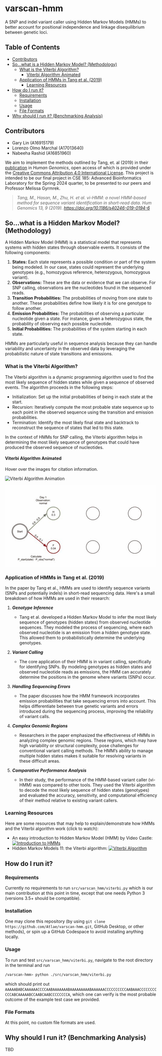 # varscan-hmm

A SNP and indel variant caller using Hidden Markov Models (HMMs) to better account for positional independence and linkage disequilibrium between genetic loci.

## Table of Contents

- [Contributors](#contributors)
- [So...what is a Hidden Markov Model? (Methodology)](#sowhat-is-a-hidden-markov-model-methodology)
  - [What is the Viterbi Algorithm?](#what-is-the-viterbi-algorithm)
    - [Viterbi Algorithm Animated](#viterbi-algorithm-animated)
  - [Application of HMMs in Tang et al. (2019)](#application-of-hmms-in-tang-et-al-2019)
    - [Learning Resources](#learning-resources)
- [How do I run it?](#how-do-i-run-it)
  - [Requirements](#requirements)
  - [Installation](#installation)
  - [Usage](#usage)
  - [File Formats](#file-formats)
- [Why should I run it? (Benchmarking Analysis)](#why-should-i-run-it-benchmarking-analysis)

## Contributors

- Gary Lin (A16915179)
- Lorenzo Olmo Marchal (A17013640)
- Nabeeha Rashid (A16851960)

We aim to implement the methods outlined by Tang, et. al (2019) in their [publication](https://humgenomics.biomedcentral.com/articles/10.1186/s40246-019-0194-6) in *Human Genomics*, open access of which is provided under the [Creative Commons Attribution 4.0 International License](http://creativecommons.org/licenses/by/4.0/). This project is intended to be our final project in CSE 185: Advanced Bioinformatics Laboratory for the Spring 2024 quarter, to be presented to our peers and Professor Melissa Gyrmrek.

> <cite>Tang, M., Hasan, M., Zhu, H. et al. vi-HMM: a novel HMM-based method for sequence variant identification in short-read data. Hum Genomics 13, 9 (2019). https://doi.org/10.1186/s40246-019-0194-6</cite>

## So...what is a Hidden Markov Model? (Methodology)

A Hidden Markov Model (HMM) is a statistical model that represents systems with hidden states through observable events. It consists of the following components:

1. **States:** Each state represents a possible condition or part of the system being modeled. In our case, states could represent the underlying genotypes (e.g., homozygous reference, heterozygous, homozygous variant).
2. **Observations:** These are the data or evidence that we can observe. For SNP calling, observations are the nucleotides found in the sequenced reads.
3. **Transition Probabilities:** The probabilities of moving from one state to another. These probabilities define how likely it is for one genotype to follow another.
4. **Emission Probabilities:** The probabilities of observing a particular nucleotide given a state. For instance, given a heterozygous state, the probability of observing each possible nucleotide.
5. **Initial Probabilities:** The probabilities of the system starting in each state.

HMMs are particularly useful in sequence analysis because they can handle variability and uncertainty in the observed data by leveraging the probabilistic nature of state transitions and emissions.

### What is the Viterbi Algorithm?

The Viterbi algorithm is a dynamic programming algorithm used to find the most likely sequence of hidden states while given a sequence of observed events. The algorithm proceeds in the following steps:

- Initialization: Set up the initial probabilities of being in each state at the start.
- Recursion: Iteratively compute the most probable state sequence up to each point in the observed sequence using the transition and emission probabilities.
- Termination: Identify the most likely final state and backtrack to reconstruct the sequence of states that led to this state.

In the context of HMMs for SNP calling, the Viterbi algorithm helps in determining the most likely sequence of genotypes that could have produced the observed sequence of nucleotides.

#### Viterbi Algorithm Animated

Hover over the images for citation information.

![Viterbi Algorithm Animation](docs/VA-MOVIE.GIF "Pulford, Graham. (1999). Animation of the Viterbi algorithm on a trellis illustrating the data association process. The accompanying animated GIF file contains an animation of the Viterbi algorithm on a trellis illustrating the data association process used in the Viterbi data association (VDA) tracking algorithm. Time is horizontal and states are vertical. The states correspond to data association events: -1 - no track; 0 - false alarm; i>0 - measurement i is the target. The algorithm proceeds by finding the least cost path to each node at the current time. (For clarity, path costs are not included.) Paths that do not survive the minimisation process are pruned. As the animation progresses, the paths share a common history before a certain time instant. This illustrates the idea of merging in the Viterbi trellis. For a communications system, the number of states is fixed. For VDA, it can vary.")

![Wikimedia Viterbi Algorithm](docs/Viterbi_animated_demo.gif "By Schiessl - Own work, CC BY-SA 3.0, https://commons.wikimedia.org/w/index.php?curid=21652170")

### Application of HMMs in Tang et al. (2019)

In the paper by Tang et al., HMMs are used to identify sequence variants (SNPs and potentially indels) in short-read sequencing data. Here's a small breakdown of how HMMs are used in their research:

1. ***Genotype Inference***
   - Tang et al. developed a Hidden Markov Model to infer the most likely sequence of genotypes (hidden states) from observed nucleotide sequences. They modeled the process of sequencing, where each observed nucleotide is an emission from a hidden genotype state. This allowed them to probabilistically determine the underlying genotypes.

2. ***Variant Calling***
   - The core application of their HMM is in variant calling, specifically for identifying SNPs. By modeling genotypes as hidden states and observed nucleotide reads as emissions, the HMM can accurately determine the positions in the genome where variants (SNPs) occur.

3. ***Handling Sequencing Errors***
   - The paper discusses how the HMM framework incorporates emission probabilities that take sequencing errors into account. This helps differentiate between true genetic variants and errors introduced during the sequencing process, improving the reliability of variant calls.

4. ***Complex Genomic Regions***
   - Researchers in the paper emphasized the effectiveness of HMMs in analyzing complex genomic regions. These regions, which may have high variability or structural complexity, pose challenges for conventional variant calling methods. The HMM’s ability to manage multiple hidden states makes it suitable for resolving variants in these difficult areas.

5. ***Comparative Performance Analysis***
   - In their study, the performance of the HMM-based variant caller (vi-HMM) was compared to other tools. They used the Viterbi algorithm to decode the most likely sequence of hidden states (genotypes) and evaluated the accuracy, sensitivity, and computational efficiency of their method relative to existing variant callers.

### Learning Resources

Here are some resources that may help to explain/demonstrate how HMMs and the Viterbi algorithm work (click to watch):

- An easy introduction to Hidden Markov Model (HMM) by Video Castle: [![Introduction to HMMs](http://i3.ytimg.com/vi/YlL0YARYK-o/hqdefault.jpg)](https://www.youtube.com/watch?v=YlL0YARYK-o "Introduction to HMMs")
- Hidden Markov Models 11: the Viterbi algorithm: [![Viterbi Algorithm](http://i3.ytimg.com/vi/s9dU3sFeE40/hqdefault.jpg)](https://www.youtube.com/watch?v=s9dU3sFeE40)

## How do I run it?

### Requirements

Currently no requirements to run `src/varscan_hmm/viterbi.py` which is our main contribution at this point in time, except that one needs Python 3 (versions 3.5+ should be compatible).

### Installation

One may clone this repository (by using `git clone https://github.com/Atlae/varscan-hmm.git`, GitHub Desktop, or other methods), or spin up a GitHub Codespace to avoid installing anything locally.

### Usage

To run and test `src/varscan_hmm/viterbi.py`, navigate to the root directory in the terminal and run

```bash
/varscan-hmm> python ./src/varscan_hmm/viterbi.py
```

which should print out `AAAAABABCAAAAAACCCCAABAAAAAAABAAAAAAAAABAAAAAACCCCCCCCCCAABAAACCCCCCCCCCCABCAAAAABCCAABCAABCCCCCCCCA`, which one can verify is the most probable outcome of the example test case we provided.

### File Formats

At this point, no custom file formats are used.

## Why should I run it? (Benchmarking Analysis)

TBD

